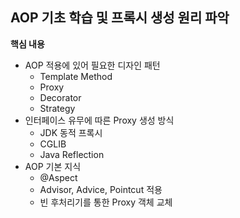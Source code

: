 ## AOP 기초 학습 및 프록시 생성 원리 파악

**핵심 내용**
- AOP 적용에 있어 필요한 디자인 패턴
  - Template Method
  - Proxy
  - Decorator
  - Strategy
- 인터페이스 유무에 따른 Proxy 생성 방식
  - JDK 동적 프록시
  - CGLIB
  - Java Reflection
- AOP 기본 지식
  - @Aspect
  - Advisor, Advice, Pointcut 적용
  - 빈 후처리기를 통한 Proxy 객체 교체





